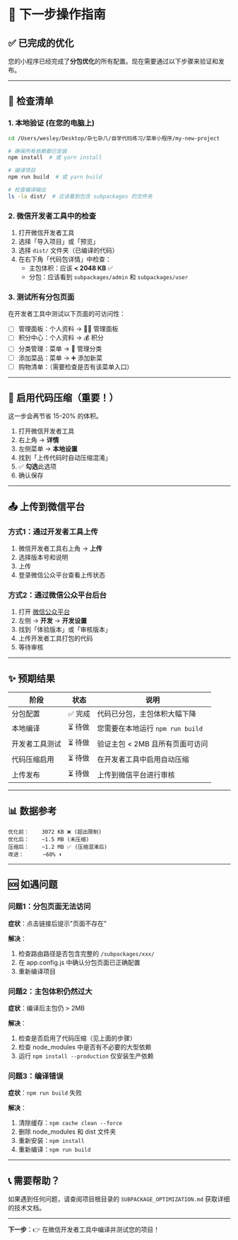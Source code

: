 # 🚀 下一步操作指南

## ✅ 已完成的优化

您的小程序已经完成了**分包优化**的所有配置。现在需要通过以下步骤来验证和发布。

---

## 📝 检查清单

### 1. 本地验证 (在您的电脑上)

```bash
cd /Users/wesley/Desktop/杂七杂八/自学代码练习/菜单小程序/my-new-project

# 确保所有依赖都已安装
npm install  # 或 yarn install

# 编译项目
npm run build  # 或 yarn build

# 检查编译输出
ls -la dist/  # 应该看到包含 subpackages 的文件夹
```

### 2. 微信开发者工具中的检查

1. 打开微信开发者工具
2. 选择「导入项目」或「预览」
3. 选择 `dist/` 文件夹（已编译的代码）
4. 在右下角「代码包详情」中检查：
   - 主包体积：应该 **< 2048 KB** ✅
   - 分包：应该看到 `subpackages/admin` 和 `subpackages/user`

### 3. 测试所有分包页面

在开发者工具中测试以下页面的可访问性：

- [ ] 管理面板：个人资料 → 👨‍🍳 管理面板
- [ ] 积分中心：个人资料 → 💰 积分
- [ ] 分类管理：菜单 → 📂 管理分类
- [ ] 添加菜品：菜单 → ➕ 添加新菜
- [ ] 购物清单：（需要检查是否有该菜单入口）

---

## 🔧 启用代码压缩（重要！）

这一步会再节省 15-20% 的体积。

1. 打开微信开发者工具
2. 右上角 → **详情**
3. 左侧菜单 → **本地设置**
4. 找到「上传代码时自动压缩混淆」
5. ✅ **勾选**此选项
6. 确认保存

---

## 📤 上传到微信平台

### 方式1：通过开发者工具上传

1. 微信开发者工具右上角 → **上传**
2. 选择版本号和说明
3. 上传
4. 登录微信公众平台查看上传状态

### 方式2：通过微信公众平台后台

1. 打开 [微信公众平台](https://mp.weixin.qq.com)
2. 左侧 → **开发** → **开发设置**
3. 找到「体验版本」或「审核版本」
4. 上传开发者工具打包的代码
5. 等待审核

---

## ✨ 预期结果

| 阶段 | 状态 | 说明 |
|------|------|------|
| 分包配置 | ✅ 完成 | 代码已分包，主包体积大幅下降 |
| 本地编译 | ⏳ 待做 | 您需要在本地运行 `npm run build` |
| 开发者工具测试 | ⏳ 待做 | 验证主包 < 2MB 且所有页面可访问 |
| 代码压缩启用 | ⏳ 待做 | 在开发者工具中启用自动压缩 |
| 上传发布 | ⏳ 待做 | 上传到微信平台进行审核 |

---

## 📊 数据参考

```
优化前：    3072 KB ❌ (超出限制)
优化后：    ~1.5 MB (未压缩)
压缩后：    ~1.2 MB ✅ (压缩混淆后)
改进：      ~60% ⬇️
```

---

## 🆘 如遇问题

### 问题1：分包页面无法访问

**症状**：点击链接后提示"页面不存在"

**解决**：
1. 检查路由路径是否包含完整的 `/subpackages/xxx/`
2. 在 app.config.js 中确认分包页面已正确配置
3. 重新编译项目

### 问题2：主包体积仍然过大

**症状**：编译后主包仍 > 2MB

**解决**：
1. 检查是否启用了代码压缩（见上面的步骤）
2. 检查 node_modules 中是否有不必要的大型依赖
3. 运行 `npm install --production` 仅安装生产依赖

### 问题3：编译错误

**症状**：`npm run build` 失败

**解决**：
1. 清除缓存：`npm cache clean --force`
2. 删除 node_modules 和 dist 文件夹
3. 重新安装：`npm install`
4. 重新编译：`npm run build`

---

## 📞 需要帮助？

如果遇到任何问题，请查阅项目根目录的 `SUBPACKAGE_OPTIMIZATION.md` 获取详细的技术文档。

---

**下一步**：👉 在微信开发者工具中编译并测试您的项目！

